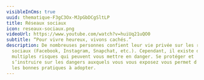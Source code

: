```yaml
---
visibleInCms: true
uuid: thematique-F3gC3Ox-MJpGbDCgSltLP
title: Réseaux sociaux
icon: reseaux-sociaux.png
videoUrl: https://www.youtube.com/watch?v=huiUq21uQO0
subtitle: “Pour vivre heureux, vivons cachés.”
description: De nombreuses personnes confient leur vie privée sur les réseaux
  sociaux (Facebook, Instagram, Snapchat, etc.). Cependant, il existe de
  multiples risques qui peuvent vous mettre en danger. Se protéger et
  s’instruire sur les dangers auxquels vous vous exposez vous permet d’établir
  les bonnes pratiques à adopter.
---
```

